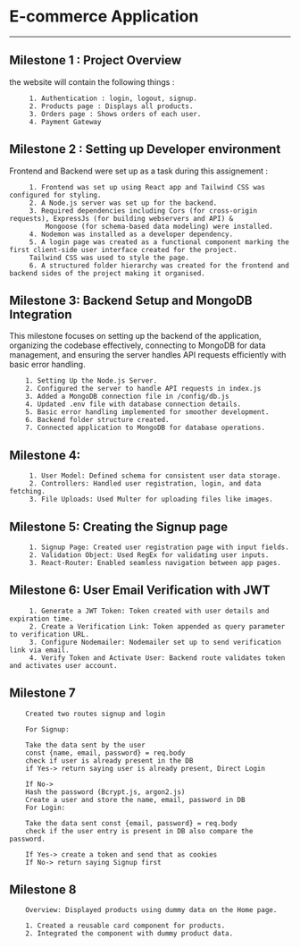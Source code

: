# E-commerce Application

---

## Milestone 1 : Project Overview

the website will contain the following things :

         1. Authentication : login, logout, signup.
         2. Products page : Displays all products.
         3. Orders page : Shows orders of each user.
         4. Payment Gateway

## Milestone 2 : Setting up Developer environment

Frontend and Backend were set up as a task during this assignement :

         1. Frontend was set up using React app and Tailwind CSS was configured for styling.
         2. A Node.js server was set up for the backend. 
         3. Required dependencies including Cors (for cross-origin requests), ExpressJs (for building webservers and API) & 
             Mongoose (for schema-based data modeling) were installed.
         4. Nodemon was installed as a developer dependency.
         5. A login page was created as a functional component marking the first client-side user interface created for the project. 
         Tailwind CSS was used to style the page. 
         6. A structured folder hierarchy was created for the frontend and backend sides of the project making it organised.

## Milestone 3: Backend Setup and MongoDB Integration

This milestone focuses on setting up the backend of the application, organizing the codebase effectively, connecting to MongoDB for data management, and ensuring the server handles API requests efficiently with basic error handling.

        1. Setting Up the Node.js Server.
        2. Configured the server to handle API requests in index.js
        3. Added a MongoDB connection file in /config/db.js
        4. Updated .env file with database connection details.
        5. Basic error handling implemented for smoother development.
        6. Backend folder structure created.
        7. Connected application to MongoDB for database operations.

## Milestone 4: 

         1. User Model: Defined schema for consistent user data storage.
         2. Controllers: Handled user registration, login, and data fetching.
         3. File Uploads: Used Multer for uploading files like images.
         
## Milestone 5: Creating the Signup page

         1. Signup Page: Created user registration page with input fields.
         2. Validation Object: Used RegEx for validating user inputs.
         3. React-Router: Enabled seamless navigation between app pages.

## Milestone 6: User Email Verification with JWT

         1. Generate a JWT Token: Token created with user details and expiration time.
         2. Create a Verification Link: Token appended as query parameter to verification URL.
         3. Configure Nodemailer: Nodemailer set up to send verification link via email.
         4. Verify Token and Activate User: Backend route validates token and activates user account.

## Milestone 7

        Created two routes signup and login

        For Signup:

        Take the data sent by the user
        const {name, email, password} = req.body
        check if user is already present in the DB
        if Yes-> return saying user is already present, Direct Login

        If No->
        Hash the password (Bcrypt.js, argon2.js)
        Create a user and store the name, email, password in DB
        For Login:

        Take the data sent const {email, password} = req.body
        check if the user entry is present in DB also compare the password.
        
        If Yes-> create a token and send that as cookies
        If No-> return saying Signup first

## Milestone 8

        Overview: Displayed products using dummy data on the Home page.

        1. Created a reusable card component for products.
        2. Integrated the component with dummy product data.
